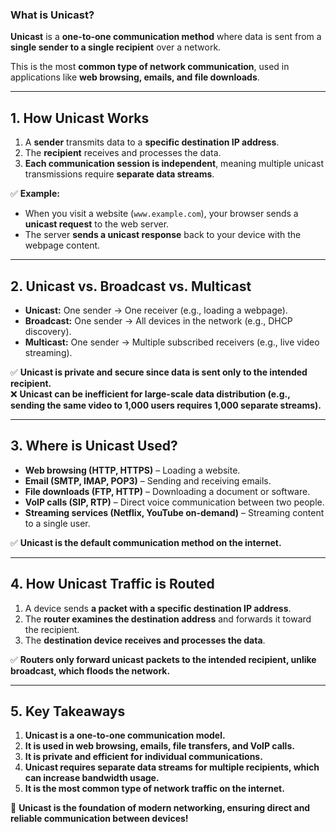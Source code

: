 ### **What is Unicast?**

**Unicast** is a **one-to-one communication method** where data is sent from a **single sender to a single recipient** over a network.

This is the most **common type of network communication**, used in applications like **web browsing, emails, and file downloads**.

---

## **1. How Unicast Works**

1. A **sender** transmits data to a **specific destination IP address**.
2. The **recipient** receives and processes the data.
3. **Each communication session is independent**, meaning multiple unicast transmissions require **separate data streams**.

✅ **Example:**

- When you visit a website (`www.example.com`), your browser sends a **unicast request** to the web server.
- The server **sends a unicast response** back to your device with the webpage content.

---

## **2. Unicast vs. Broadcast vs. Multicast**

- **Unicast:** One sender → One receiver (e.g., loading a webpage).
- **Broadcast:** One sender → All devices in the network (e.g., DHCP discovery).
- **Multicast:** One sender → Multiple subscribed receivers (e.g., live video streaming).

✅ **Unicast is private and secure since data is sent only to the intended recipient.**  
❌ **Unicast can be inefficient for large-scale data distribution (e.g., sending the same video to 1,000 users requires 1,000 separate streams).**

---

## **3. Where is Unicast Used?**

- **Web browsing (HTTP, HTTPS)** – Loading a website.
- **Email (SMTP, IMAP, POP3)** – Sending and receiving emails.
- **File downloads (FTP, HTTP)** – Downloading a document or software.
- **VoIP calls (SIP, RTP)** – Direct voice communication between two people.
- **Streaming services (Netflix, YouTube on-demand)** – Streaming content to a single user.

✅ **Unicast is the default communication method on the internet.**

---

## **4. How Unicast Traffic is Routed**

1. A device sends **a packet with a specific destination IP address**.
2. The **router examines the destination address** and forwards it toward the recipient.
3. The **destination device receives and processes the data**.

✅ **Routers only forward unicast packets to the intended recipient, unlike broadcast, which floods the network.**

---

## **5. Key Takeaways**

1. **Unicast is a one-to-one communication model.**
2. **It is used in web browsing, emails, file transfers, and VoIP calls.**
3. **It is private and efficient for individual communications.**
4. **Unicast requires separate data streams for multiple recipients, which can increase bandwidth usage.**
5. **It is the most common type of network traffic on the internet.**

🚀 **Unicast is the foundation of modern networking, ensuring direct and reliable communication between devices!**